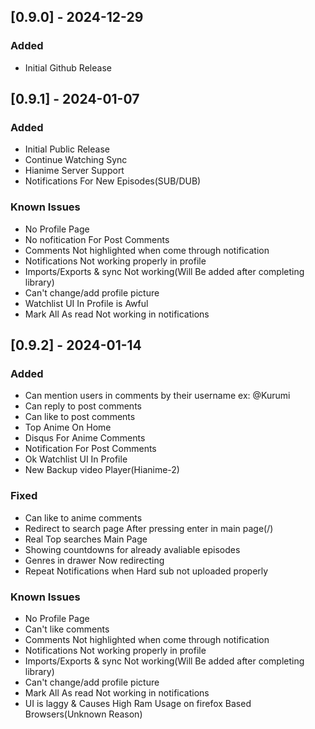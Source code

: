 ## [0.9.0] - 2024-12-29
### Added
- Initial Github Release
## [0.9.1] - 2024-01-07
### Added
- Initial Public Release
- Continue Watching Sync
- Hianime Server Support
- Notifications For New Episodes(SUB/DUB)

### Known Issues
 - No Profile Page
 - No nofitication For Post Comments
 - Comments Not highlighted when come through notification
 - Notifications Not working properly in profile
 - Imports/Exports & sync Not working(Will Be added after completing library)
 - Can't change/add profile picture
 - Watchlist UI In Profile is Awful
 - Mark All As read Not working in notifications

## [0.9.2] - 2024-01-14
### Added
- Can mention users in comments by their username ex: @Kurumi
- Can reply to post comments
- Can like to post comments
- Top Anime On Home
- Disqus For Anime Comments
- Notification For Post Comments
- Ok Watchlist UI In Profile
- New Backup video Player(Hianime-2)

### Fixed
- Can like to anime comments
- Redirect to search page After pressing enter in main page(/)
- Real Top searches Main Page
- Showing countdowns for already avaliable episodes
- Genres in drawer Now redirecting
- Repeat Notifications when Hard sub not uploaded properly

### Known Issues
 - No Profile Page
 - Can't like comments
 - Comments Not highlighted when come through notification
 - Notifications Not working properly in profile
 - Imports/Exports & sync Not working(Will Be added after completing library)
 - Can't change/add profile picture
 - Mark All As read Not working in notifications
 - UI is laggy & Causes High Ram Usage on firefox Based Browsers(Unknown Reason)


